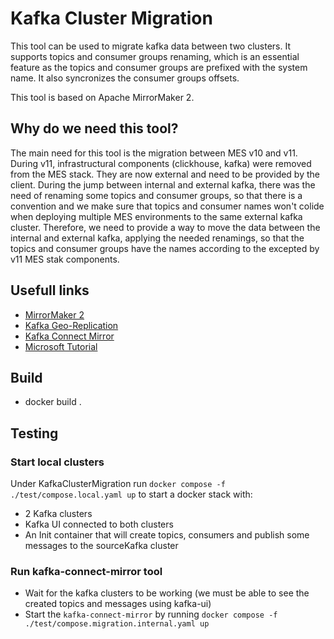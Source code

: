 # Kafka Cluster Migration

This tool can be used to migrate kafka data between two clusters.
It supports topics and consumer groups renaming, which is an essential feature as the topics and consumer groups are prefixed with the system name. It also syncronizes the consumer groups offsets.

This tool is based on Apache MirrorMaker 2.

## Why do we need this tool?
The main need for this tool is the migration between MES v10 and v11.
During v11, infrastructural components (clickhouse, kafka) were removed from the MES stack. They are now external and need to be provided by the client.
During the jump between internal and external kafka, there was the need of renaming some topics and consumer groups, so that there is a convention and we make sure that topics and consumer names won't colide when deploying multiple MES environments to the same external kafka cluster. Therefore, we need to provide a way to move the data between the internal and external kafka, applying the needed renamings, so that the topics and consumer groups have the names according to the excepted by v11 MES stak components.

## Usefull links
- [MirrorMaker 2](https://cwiki.apache.org/confluence/display/KAFKA/KIP-382%3A+MirrorMaker+2.0)
- [Kafka Geo-Replication](https://kafka.apache.org/documentation/#georeplication)
- [Kafka Connect Mirror](https://github.com/a0x8o/kafka/blob/master/connect/mirror/README.md)
- [Microsoft Tutorial](https://learn.microsoft.com/en-us/azure/hdinsight/kafka/apache-kafka-mirror-maker-2)

## Build
- docker build .

## Testing

### Start local clusters
Under KafkaClusterMigration run `docker compose -f ./test/compose.local.yaml up` to start a docker stack with:
- 2 Kafka clusters
- Kafka UI connected to both clusters
- An Init container that will create topics, consumers and publish some messages to the sourceKafka cluster

### Run kafka-connect-mirror tool
- Wait for the kafka clusters to be working (we must be able to see the created topics and messages using kafka-ui)
- Start the `kafka-connect-mirror` by running `docker compose -f ./test/compose.migration.internal.yaml up`

